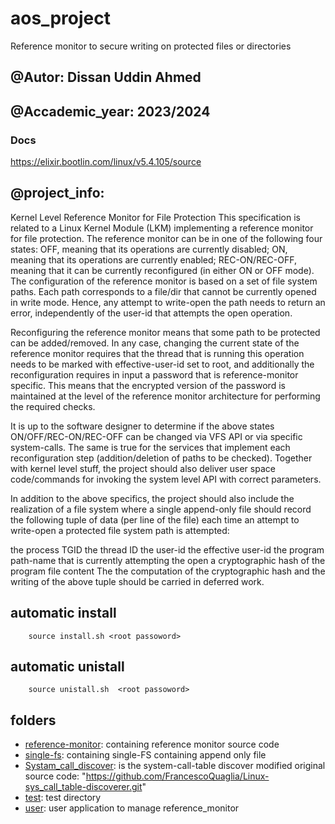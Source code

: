 # aos_project
Reference monitor to secure writing on protected files or directories



## @Autor: Dissan Uddin Ahmed
## @Accademic_year: 2023/2024
### Docs
https://elixir.bootlin.com/linux/v5.4.105/source
## @project_info:
Kernel Level Reference Monitor for File Protection
This specification is related to a Linux Kernel Module (LKM) implementing a reference monitor for file protection. The reference monitor can be in one of the following four states:
OFF, meaning that its operations are currently disabled;
ON, meaning that its operations are currently enabled;
REC-ON/REC-OFF, meaning that it can be currently reconfigured (in either ON or OFF mode).
The configuration of the reference monitor is based on a set of file system paths. Each path corresponds to a file/dir that cannot be currently opened in write mode. Hence, any attempt to write-open the path needs to return an error, independently of the user-id that attempts the open operation.

Reconfiguring the reference monitor means that some path to be protected can be added/removed. In any case, changing the current state of the reference monitor requires that the thread that is running this operation needs to be marked with effective-user-id set to root, and additionally the reconfiguration requires in input a password that is reference-monitor specific. This means that the encrypted version of the password is maintained at the level of the reference monitor architecture for performing the required checks.

It is up to the software designer to determine if the above states ON/OFF/REC-ON/REC-OFF can be changed via VFS API or via specific system-calls. The same is true for the services that implement each reconfiguration step (addition/deletion of paths to be checked). Together with kernel level stuff, the project should also deliver user space code/commands for invoking the system level API with correct parameters.

In addition to the above specifics, the project should also include the realization of a file system where a single append-only file should record the following tuple of data (per line of the file) each time an attempt to write-open a protected file system path is attempted:

the process TGID
the thread ID
the user-id
the effective user-id
the program path-name that is currently attempting the open
a cryptographic hash of the program file content
The the computation of the cryptographic hash and the writing of the above tuple should be carried in deferred work.

## automatic install
```
    source install.sh <root passoword>
```
## automatic unistall
```
    source unistall.sh  <root passoword>
```

## folders
- [reference-monitor](reference-monitor): containing reference monitor source code
- [single-fs](singlefile-FS): containing single-FS containing append only file
- [Systam_call_discover](System_call_discover): is the system-call-table discover modified original source code: "https://github.com/FrancescoQuaglia/Linux-sys_call_table-discoverer.git"
- [test](test): test directory
- [user](user): user application to manage reference_monitor  

